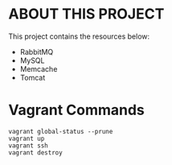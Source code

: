 # ABOUT THIS PROJECT

This project contains the resources below:

- RabbitMQ
- MySQL
- Memcache
- Tomcat

# Vagrant Commands

````
vagrant global-status --prune
vagrant up
vagrant ssh
vagrant destroy
````